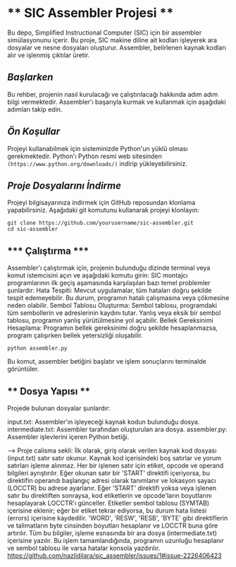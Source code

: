 # ** SIC Assembler Projesi ** 
Bu depo, Simplified Instructional Computer (SIC) için bir assembler simülasyonunu içerir. Bu proje, SIC makine diline ait kodları işleyerek ara dosyalar ve nesne dosyaları oluşturur. Assembler, belirlenen kaynak kodları alır ve işlenmiş çıktılar üretir.

## ***Başlarken***
Bu rehber, projenin nasıl kurulacağı ve çalıştırılacağı hakkında adım adım bilgi vermektedir. Assembler'ı başarıyla kurmak ve kullanmak için aşağıdaki adımları takip edin.

## ***Ön Koşullar***
Projeyi kullanabilmek için sisteminizde Python'un yüklü olması gerekmektedir. Python'ı Python resmi web sitesinden `(https://www.python.org/downloads/)` indirip yükleyebilirsiniz.

## ***Proje Dosyalarını İndirme***
Projeyi bilgisayarınıza indirmek için GitHub reposundan klonlama yapabilirsiniz. Aşağıdaki git komutunu kullanarak projeyi klonlayın:
 
```
git clone https://github.com/yourusername/sic-assembler.git
cd sic-assembler
```

## *** Çalıştırma ***
Assembler'ı çalıştırmak için, projenin bulunduğu dizinde terminal veya komut istemcisini açın ve aşağıdaki komutu girin:
SIC montajcı programlarının ilk geçiş aşamasında karşılaşılan bazı temel problemler şunlardır:
Hata Tespiti: Mevcut uygulamalar, tüm hataları doğru şekilde tespit edemeyebilir. Bu durum, programın hatalı çalışmasına veya çökmesine neden olabilir.
Sembol Tablosu Oluşturma: Sembol tablosu, programdaki tüm sembollerin ve adreslerinin kaydını tutar. Yanlış veya eksik bir sembol tablosu, programın yanlış yürütülmesine yol açabilir.
Bellek Gereksinimi Hesaplama: Programın bellek gereksinimi doğru şekilde hesaplanmazsa, program çalışırken bellek yetersizliği oluşabilir.
```
python assembler.py
```
Bu komut, assembler betiğini başlatır ve işlem sonuçlarını terminalde görüntüler.


## ** Dosya Yapısı **
Projede bulunan dosyalar şunlardır:

input.txt: Assembler'ın işleyeceği kaynak kodun bulunduğu dosya.
intermediate.txt: Assembler tarafından oluşturulan ara dosya.
assembler.py: Assembler işlevlerini içeren Python betiği.


--> Proje calisma sekli:
 İlk olarak, giriş olarak verilen kaynak kod dosyası (input.txt) satır satır okunur. Kaynak kod içerisindeki boş satırlar ve yorum satırları işleme alınmaz. Her bir işlenen satır için etiket, opcode ve operand bilgileri ayrıştırılır. Eğer okunan satır bir 'START' direktifi içeriyorsa, bu direktifin operandı başlangıç adresi olarak tanımlanır ve lokasyon sayacı (LOCCTR) bu adrese ayarlanır. Eğer 'START' direktifi yoksa veya işlenen satır bu direktiften sonraysa, kod etiketlerin ve opcode'ların boyutlarını hesaplayarak LOCCTR'ı günceller. Etiketler sembol tablosu (SYMTAB) içerisine eklenir; eğer bir etiket tekrar ediyorsa, bu durum hata listesi (errors) içerisine kaydedilir. 'WORD', 'RESW', 'RESB', 'BYTE' gibi direktiflerin ve talimatların byte cinsinden boyutları hesaplanır ve LOCCTR buna göre artırılır. Tüm bu bilgiler, işleme esnasında bir ara dosya (intermediate.txt) içerisine yazılır. Bu işlem tamamlandığında, programın uzunluğu hesaplanır ve sembol tablosu ile varsa hatalar konsola yazdırılır.
https://github.com/nazlidilara/sic_assembler/issues/1#issue-2226406423
